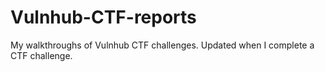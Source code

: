 # Vulnhub-CTF-reports
My walkthroughs of Vulnhub CTF challenges.
Updated when I complete a CTF challenge.
